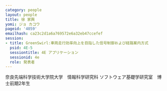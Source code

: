 ```yaml
---
category: people
layout: people
title: 徐 家興
yomi: ジョ カコウ
pageid: '4059'
emailhash: ca23c2d1a6a769572e6a32eb47ccefef
session:
- title: GreenSwirl:車両走行効率向上を目指した信号制御および経路案内方式
  psid: 4E-5
  sessiontitle: 4E アプリケーション
  sessionid: 4e
  role: 発表者
---
```

奈良先端科学技術大学院大学　情報科学研究科 ソフトウェア基礎学研究室　博士前期2年生